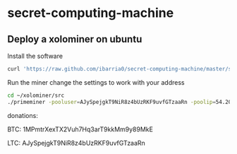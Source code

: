 secret-computing-machine
========================

Deploy a xolominer on ubuntu
-----------------------------


Install the software
```bash
curl 'https://raw.github.com/ibarria0/secret-computing-machine/master/setup.sh' | bash
```

Run the miner
change the settings to work with your address
```bash
cd ~/xolominer/src
./primeminer -pooluser=AJySpejgkT9NiR8z4bUzRKF9uvfGTzaaRn -poolip=54.200.248.75 -poolport=1337 -genproclimit=3
```


donations:

BTC: 1MPmtrXexTX2Vuh7Hq3arT9kkMm9y89MkE

LTC: AJySpejgkT9NiR8z4bUzRKF9uvfGTzaaRn
